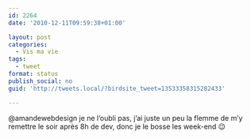 ```yaml
---
id: 2264
date: '2010-12-11T09:59:38+01:00'

layout: post
categories:
  - Vis ma vie
tags:
  - tweet
format: status
publish_social: no
guid: 'http://tweets.local/?birdsite_tweet=13533358315282433'

---
```


@amandewebdesign je ne l’oubli pas, j’ai juste un peu la flemme de m’y remettre le soir après 8h de dev, donc je le bosse les week-end 😉